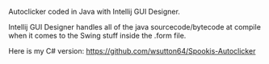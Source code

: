Autoclicker coded in Java with Intellij GUI Designer.

Intellij GUI Designer handles all of the java sourcecode/bytecode at compile when it comes to the Swing stuff inside the .form file.

Here is my C# version: https://github.com/wsutton64/Spookis-Autoclicker 
